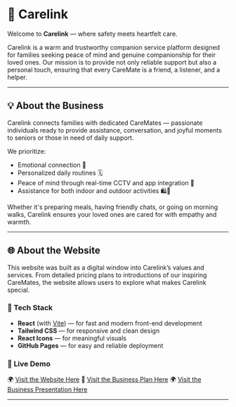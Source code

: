 # 🌿 Carelink

Welcome to **Carelink** — where safety meets heartfelt care.

Carelink is a warm and trustworthy companion service platform designed for families seeking peace of mind and genuine companionship for their loved ones. Our mission is to provide not only reliable support but also a personal touch, ensuring that every CareMate is a friend, a listener, and a helper.

---

## 💡 About the Business

Carelink connects families with dedicated CareMates — passionate individuals ready to provide assistance, conversation, and joyful moments to seniors or those in need of daily support.

We prioritize:

- Emotional connection 💛
- Personalized daily routines 🗓️
- Peace of mind through real-time CCTV and app integration 📱
- Assistance for both indoor and outdoor activities 🛍️🚶

Whether it's preparing meals, having friendly chats, or going on morning walks, Carelink ensures your loved ones are cared for with empathy and warmth.

---

## 🌐 About the Website

This website was built as a digital window into Carelink’s values and services. From detailed pricing plans to introductions of our inspiring CareMates, the website allows users to explore what makes Carelink special.

### 🔧 Tech Stack

- **React** (with [Vite](https://vitejs.dev/)) — for fast and modern front-end development
- **Tailwind CSS** — for responsive and clean design
- **React Icons** — for meaningful visuals
- **GitHub Pages** — for easy and reliable deployment

### 🚀 Live Demo

🌍 [Visit the Website Here](https://mycarelink.vercel.app/)
📃 [Visit the Business Plan Here](...)
🌍 [Visit the Business Presentation Here](...)

---
